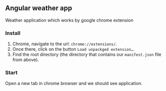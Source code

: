 ## Angular weather app
Weather application which works by google chrome extension

### Install
1. Chrome, navigate to the url: `chrome://extensions/`.
2. Once there, click on the button `Load unpackged extension…`.
3. Find the root directory (the directory that contains our `manifest.json` file from above).

### Start
Open a new tab in chrome browser and we should see application.

